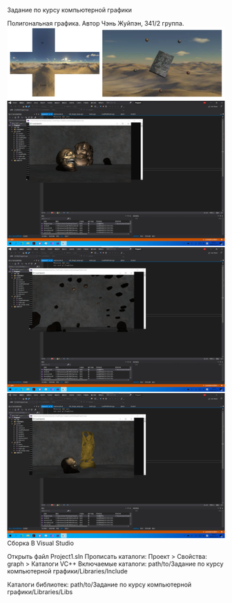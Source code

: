 Задание по курсу компьютерной графики

Полигональная графика. Автор Чэнь Жуйпэн, 341/2 группа.
![Image text](https://github.com/chuyunduan/Computer-Graphics/blob/main/4.png)
![Image text](https://github.com/chuyunduan/Computer-Graphics/blob/main/1.png)
![Image text](https://github.com/chuyunduan/Computer-Graphics/blob/main/2.png)
![Image text](https://github.com/chuyunduan/Computer-Graphics/blob/main/3.png)
Сборка
В Visual Studio

Открыть файл Project1.sln
Прописать каталоги: Проект > Свойства: graph > Каталоги VC++
Включаемые каталоги: path/to/Задание по курсу компьютерной графики/Libraries/Include

Каталоги библиотек: path/to/Задание по курсу компьютерной графики/Libraries/Libs

